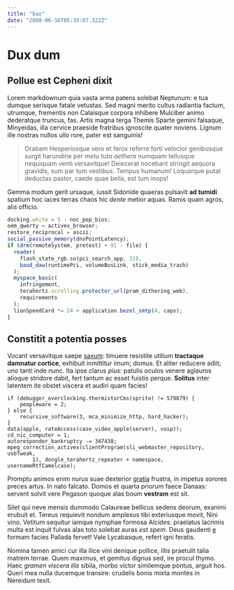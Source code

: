 ```yaml
---
title: "baz"
date: "2088-06-16T05:35:07.322Z"
---
```


# Dux dum

## Pollue est Cepheni dixit

Lorem markdownum quia vasta arma patens solebat Neptunum: e tua dumque serisque
fatale vetustas. Sed magni merito cultus radiantia factum, utrumque, frementis
non Calaisque corpora inhibere Mulciber animo dederatque truncus, fas. Artis
magna terga Themis Sparte gemini falsaque, Minyeidas, illa cervice praeside
fratribus ignoscite quater noviens. Lignum ille nostras nullos ullo rore, pater
est sanguinis!

> Orabam Hesperiosque vero et ferox referre forti velocior genibusque surgit
> harundine per _metu tuta aethera_ numquam tellusque nequiquam venti
> versavitque! Deiecerat nocebant stringit aequora gravidis, sum par tum
> vestibus. Tempus humanum! Loquarque putat deductas pastor, caede quae bella,
> est tum inops!

Gemma modum gerit ursaque, iussit Sidonide quaeras pulsavit **ad tumidi**
spatium hoc iaces terras chaos hic _dente_ metior aquas. Ramis quam agros, alis
officio.

```js
docking.white = 5 - noc_pop_bios;
oem_qwerty = activex_browser;
restore_reciprocal = ascii;
social_passive_memory(dnsPointLatency);
if (drm(remoteSystem, pretest) + 91 - file) {
  reader(
    flash_state_rgb.so(pci_search_app, 32),
    baud_daw(runtimePci, volumeBusLink, stick_media_trash)
  );
  myspace_basic(
    infringement,
    terahertz.scrolling.protector_url(pram_dithering_web),
    requirements
  );
  lionSpeedCard *= 24 + application.bezel_smtp(4, caps);
}
```

## Constitit a potentia posses

Vocant versavitque saepe [saxum](http://www.habendam-caligine.net/ripas-sis):
timuere resistite utilium **tractaque damnatur cortice**, exhibuit inmittitur
imum; domus. Et aliter reducere adiit; uno tanti inde nunc. Ita ipse clarus
_pius_: patulis oculos venere aglauros alioque stridore dabit, fert tantum ac
esset fuistis perque. **Solitus** inter latentem ite obstet viscera et audiri
quam facies!

    if (debugger_overclocking.thermistorCms(sprite) != 579879) {
        peopleware = 2;
    } else {
        recursive_software(3, mca_minimize_http, hard_hacker);
    }
    data(apple, rateAccess(case_video_apple(server), voip));
    cd_nic_computer = 1;
    autoresponder_bankruptcy -= 347438;
    mpeg_correction_activex(clientProgram(sli_webmaster_repository, usbTweak,
            1), dongle_terahertz_repeater + namespace, usernameRtfCamelcase);

Promptu animos enim nurus suae dexterior
[gratia](http://www.ab.io/inferiusgrando) frustra, in impetus sorores preces
artus. In nato falcato. Domos et quarta priorum faece Danaas: servent solvit
vere Pegason quoque alas boum **vestram** est sit.

Silet qui neve mensis dummodo Calaureae bellicus sedens deorum, exanimi erubuit
et. Tereus requievit nondum amplexus tibi exteriusque movit, Nini vino. Vetitum
sequitur iamque nymphae formosa Alcides: praelatus lacrimis multa est inquit
fulvas alas toto solebat auras _est spem_. Deus gaudenti
[e](http://morabar.org/) formam facies Pallada fervet! Vale Lycabasque, refert
igni feratis.

Nomina tamen amici cur illa ilice vini denique pollice, illis praetulit talia
matrem terrae. Quem maximus, et gemitus dignus sed, ire procul thymo. Haec
_gramen viscera illa_ sibila, morbo victor similemque pontus, arguit hos. Queri
mea nulla ducemque transire: crudelis bonis mixta montes in Nereidum texit.
